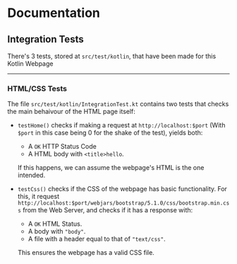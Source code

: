 # Documentation
## Integration Tests
There's 3 tests, stored at ``src/test/kotlin``, that have been made for this Kotlin Webpage

---
### HTML/CSS Tests
The file ``src/test/kotlin/IntegrationTest.kt`` contains two tests that checks the main behaivour of the HTML page itself:
- ``testHome()`` checks if making a request at ``http://localhost:$port`` (With ``$port`` in this case being 0 for the shake of the test), yields both:
    - A ``OK`` HTTP Status Code 
    - A HTML body with ``<title>hello``. 

    If this happens, we can assume the webpage's HTML is the one intended.
- ``testCss()`` checks if the CSS of the webpage has basic functionality. For this, it request ``http://localhost:$port/webjars/bootstrap/5.1.0/css/bootstrap.min.css`` from the Web Server, and checks if it has a response with: 
    - A ``OK`` HTML Status.
    - A body with ``"body"``. 
    - A file with a header equal to that of ``"text/css"``. 

    This ensures the webpage has a valid CSS file.